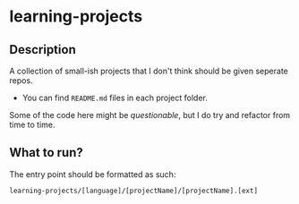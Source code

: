 # learning-projects
## Description
A collection of small-ish projects that I don't think should be given seperate repos.
- You can find `README.md` files in each project folder.

Some of the code here might be *questionable*, but I do try and refactor from time to time. 

## What to run?
The entry point should be formatted as such: 

`learning-projects/[language]/[projectName]/[projectName].[ext]`
